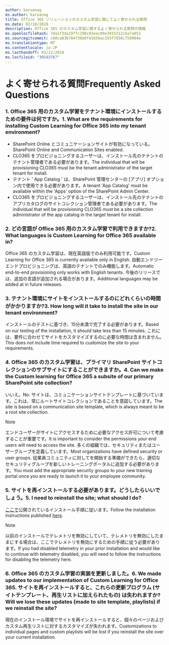 ```yaml
---
author: karuanag
ms.author: karuanag
title: Office 365 ソリューションのカスタム学習に関してよく寄せられる質問
ms.date: 02/10/2019
description: Office 365 のカスタム学習に関するよく寄せられる質問の情報
ms.openlocfilehash: 7da1f3da197fc298c83eac89e3455312cba7a851
ms.sourcegitcommit: c60ca83b784f36b6f41b56ac193f7d58c750984e
ms.translationtype: MT
ms.contentlocale: ja-JP
ms.lasthandoff: 03/12/2019
ms.locfileid: "30543767"
---
```

# <a name="frequently-asked-questions"></a><span data-ttu-id="1c58c-103">よく寄せられる質問</span><span class="sxs-lookup"><span data-stu-id="1c58c-103">Frequently Asked Questions</span></span>

### <a name="1-what-are-the-requirements-for-installing-custom-learning-for-office-365-into-my-tenant-environment"></a><span data-ttu-id="1c58c-104">1. Office 365 用のカスタム学習をテナント環境にインストールするための要件は何ですか。</span><span class="sxs-lookup"><span data-stu-id="1c58c-104">1. What are the requirements for installing Custom Learning for Office 365 into my tenant environment?</span></span>

- <span data-ttu-id="1c58c-105">SharePoint Online とコミュニケーションサイトが有効になっている。</span><span class="sxs-lookup"><span data-stu-id="1c58c-105">SharePoint Online and Communication Sites enabled.</span></span>
- <span data-ttu-id="1c58c-106">CLO365 をプロビジョニングするユーザーは、インストール先のテナントのテナント管理者である必要があります。</span><span class="sxs-lookup"><span data-stu-id="1c58c-106">The individual that will be provisioning CLO365 must be the tenant administrator of the target tenant for install.</span></span>
- <span data-ttu-id="1c58c-107">テナント ' App Catalog ' は、SharePoint 管理センターの [アプリ] オプション内で使用できる必要があります。</span><span class="sxs-lookup"><span data-stu-id="1c58c-107">A tenant 'App Catalog' must be available within the 'Apps' option of the SharePoint Admin Center.</span></span>
- <span data-ttu-id="1c58c-108">CLO365 をプロビジョニングするユーザーは、インストール先のテナントのアプリカタログのサイトコレクション管理者である必要があります。</span><span class="sxs-lookup"><span data-stu-id="1c58c-108">The individual that will be provisioning CLO365 must be a site collection administrator of the app catalog in the target tenant for install.</span></span>

### <a name="2-what-languages-is-custom-learning-for-office-365-available-in"></a><span data-ttu-id="1c58c-109">2. どの言語が Office 365 用のカスタム学習で利用できますか?</span><span class="sxs-lookup"><span data-stu-id="1c58c-109">2. What languages is Custom Learning for Office 365 available in?</span></span>

<span data-ttu-id="1c58c-110">Office 365 のカスタム学習は、現在英語版でのみ利用可能です。</span><span class="sxs-lookup"><span data-stu-id="1c58c-110">Custom Learning for Office 365 is currently available only in English.</span></span> <span data-ttu-id="1c58c-111">自動エンドツーエンドプロビジョニングは、英語のテナントでのみ機能します。</span><span class="sxs-lookup"><span data-stu-id="1c58c-111">Automatic end-to-end provisioning only works with English tenants.</span></span> <span data-ttu-id="1c58c-112">今後のリリースでは、追加の言語が追加される場合があります。</span><span class="sxs-lookup"><span data-stu-id="1c58c-112">Additional languages may be added at in future releases.</span></span>

### <a name="3-how-long-will-it-take-to-install-the-site-in-our-tenant-environment"></a><span data-ttu-id="1c58c-113">3. テナント環境にサイトをインストールするのにどれくらいの時間がかかりますか?</span><span class="sxs-lookup"><span data-stu-id="1c58c-113">3. How long will it take to install the site in our tenant environment?</span></span>

<span data-ttu-id="1c58c-114">インストールのテストに基づき、15分未満で完了する必要があります。</span><span class="sxs-lookup"><span data-stu-id="1c58c-114">Based on our testing of the installation, it should take less than 15 minutes.</span></span> <span data-ttu-id="1c58c-115">これには、要件に合わせてサイトをカスタマイズするのに必要な時間は含まれません。</span><span class="sxs-lookup"><span data-stu-id="1c58c-115">This does not include time required to customize the site to your requirements.</span></span>

### <a name="4-can-we-make-the-custom-learning-for-office-365-a-subsite-of-our-primary-sharepoint-site-collection"></a><span data-ttu-id="1c58c-116">4. Office 365 のカスタム学習は、プライマリ SharePoint サイトコレクションのサブサイトにすることができますか。</span><span class="sxs-lookup"><span data-stu-id="1c58c-116">4. Can we make the Custom learning for Office 365 a subsite of our primary SharePoint site collection?</span></span>

<span data-ttu-id="1c58c-117">いいえ。</span><span class="sxs-lookup"><span data-stu-id="1c58c-117">No.</span></span> <span data-ttu-id="1c58c-118">サイトは、コミュニケーションサイトテンプレートに基づいています。これは、常にルートサイトコレクションであることを意図しています。</span><span class="sxs-lookup"><span data-stu-id="1c58c-118">The site is based on a communication site template, which is always meant to be a root site collection.</span></span>

> [!NOTE]
> <span data-ttu-id="1c58c-119">エンドユーザーがサイトにアクセスするために必要なアクセス許可について考慮することが重要です。</span><span class="sxs-lookup"><span data-stu-id="1c58c-119">It is important to consider the permissions your end users will need to access the site.</span></span> <span data-ttu-id="1c58c-120">多くの組織では、セキュリティまたはユーザーグループを定義しています。</span><span class="sxs-lookup"><span data-stu-id="1c58c-120">Most organizations have defined security or user groups.</span></span> <span data-ttu-id="1c58c-121">従業員コミュニティに対してを開始する準備ができたら、適切なセキュリティグループを新しいトレーニングポータルに追加する必要があります。</span><span class="sxs-lookup"><span data-stu-id="1c58c-121">You must add the appropriate security groups to your new training portal once you are ready to launch it to your employee community.</span></span>

### <a name="5-i-need-to-reinstall-the-site-what-should-i-do"></a><span data-ttu-id="1c58c-122">5. サイトを再インストールする必要があります。どうしたらいいでしょう。</span><span class="sxs-lookup"><span data-stu-id="1c58c-122">5. I need to reinstall the site; what should I do?</span></span>

<span data-ttu-id="1c58c-123">[ここで](custom_provision.md)公開されているインストール手順に従います。</span><span class="sxs-lookup"><span data-stu-id="1c58c-123">Follow the installation instructions published [here](custom_provision.md).</span></span>

> [!NOTE]
> <span data-ttu-id="1c58c-124">以前のインストールでテレメトリを無効にしていて、テレメトリを無効にしたままにする場合は、ここでテレメトリを無効にするための手順に従う必要があります。</span><span class="sxs-lookup"><span data-stu-id="1c58c-124">If you had disabled telemetry in your prior installation and would like to continue with telemetry disabled, you will need to follow the instructions for disabling the telemetry here.</span></span>

### <a name="6-we-made-updates-to-our-implementation-of-custom-learning-for-office-365-will-we-lose-these-updates-made-to-site-template-playlists-if-we-reinstall-the-site"></a><span data-ttu-id="1c58c-125">6. Office 365 のカスタム学習の実装を更新しました。</span><span class="sxs-lookup"><span data-stu-id="1c58c-125">6. We made updates to our implementation of Custom Learning for Office 365.</span></span> <span data-ttu-id="1c58c-126">サイトを再インストールすると、これらの更新プログラム (サイトテンプレート、再生リストに加えられたもの) は失われますか?</span><span class="sxs-lookup"><span data-stu-id="1c58c-126">Will we lose these updates (made to site template, playlists) if we reinstall the site?</span></span>

<span data-ttu-id="1c58c-127">現在のインストール環境でサイトを再インストールすると、個々のページおよびカスタム再生リストに対するカスタマイズが失われます。</span><span class="sxs-lookup"><span data-stu-id="1c58c-127">Customizations to individual pages and custom playlists will be lost if you reinstall the site over your current installation.</span></span>  